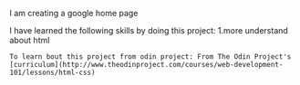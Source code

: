 I am creating a google home page

I have learned the  following skills by doing this project:
    1.more understand about html


    To learn bout this project from odin project: From The Odin Project's [curriculum](http://www.theodinproject.com/courses/web-development-101/lessons/html-css)
